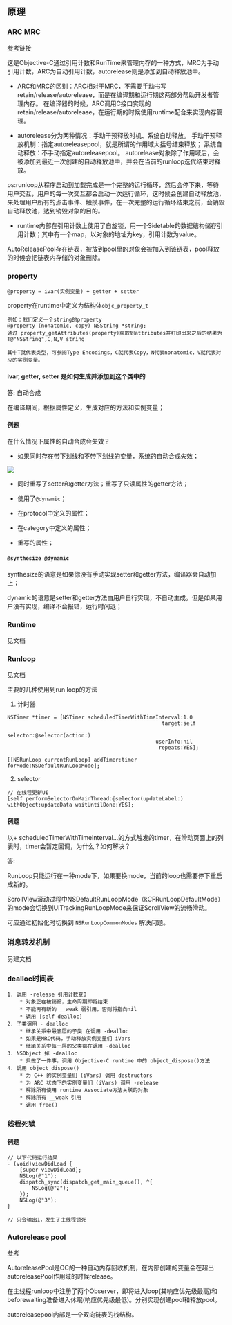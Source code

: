 ## 原理

### ARC MRC

[参考链接](https://www.jianshu.com/p/139ec8f2d95d)

这是Objective-C通过引用计数和RunTime来管理内存的一种方式，MRC为手动引用计数，ARC为自动引用计数，autorelease则是添加到自动释放池中。

- ARC和MRC的区别：ARC相对于MRC，不需要手动书写retain/release/autorelease，而是在编译期和运行期这两部分帮助开发者管理内存。
在编译器的时候，ARC调用C接口实现的retain/release/autorelease，在运行期的时候使用runtime配合来实现内存管理。

- autorelease分为两种情况：手动干预释放时机、系统自动释放。
手动干预释放机制：指定autoreleasepool，就是所谓的作用域大括号结束释放；
系统自动释放：不手动指定autoreleasepool。
autorelease对象除了作用域后，会被添加到最近一次创建的自动释放池中，并会在当前的runloop迭代结束时释放。

ps:runloop从程序启动到加载完成是一个完整的运行循环，然后会停下来，等待用户交互，用户的每一次交互都会启动一次运行循环，这时候会创建自动释放池，来处理用户所有的点击事件、触摸事件，在一次完整的运行循环结束之前，会销毁自动释放池，达到销毁对象的目的。

- runtime内部在引用计数上使用了自旋锁，用一个Sidetable的数据结构储存引用计数；其中有一个map，以对象的地址为key，引用计数为value。

AutoReleasePool存在链表，被放到pool里的对象会被加入到该链表，pool释放的时候会把链表内存储的对象删除。

### property

`@property = ivar(实例变量) + getter + setter`

property在runtime中定义为结构体`objc_property_t`

```
例如：我们定义一个string的property
@property (nonatomic, copy) NSString *string;
通过 property_getAttributes(property)获取到attributes并打印出来之后的结果为T@"NSString",C,N,V_string

其中T就代表类型，可参阅Type Encodings，C就代表Copy，N代表nonatomic，V就代表对应的实例变量。
```

#### ivar, getter, setter 是如何生成并添加到这个类中的

答: 自动合成

在编译期间，根据属性定义，生成对应的方法和实例变量；

#### 例题

在什么情况下属性的自动合成会失效？

- 如果同时存在带下划线和不带下划线的变量，系统的自动合成失效；

![](https://tva1.sinaimg.cn/large/006y8mN6gy1g6vnur94cnj30yg08xta2.jpg)

- 同时重写了setter和getter方法；重写了只读属性的getter方法；

- 使用了`@dynamic`；

- 在protocol中定义的属性；

- 在category中定义的属性；

- 重写的属性；

#### `@synthesize @dynamic`

synthesize的语意是如果你没有手动实现setter和getter方法，编译器会自动加上；

dynamic的语意是setter和getter方法由用户自行实现，不自动生成。但是如果用户没有实现，编译不会报错，运行时闪退；

### Runtime

见文档

### Runloop

见文档

主要的几种使用到run loop的方法

1. 计时器

```
NSTimer *timer = [NSTimer scheduledTimerWithTimeInterval:1.0
                                                  target:self
                                                selector:@selector(action:)
                                                userInfo:nil
                                                 repeats:YES];
                                                 
[[NSRunLoop currentRunLoop] addTimer:timer forMode:NSDefaultRunLoopMode];
```

2. selector

```
// 在线程更新UI
[self performSelectorOnMainThread:@selector(updateLabel:) withObject:updateData waitUntilDone:YES];

```

#### 例题

以+ scheduledTimerWithTimeInterval...的方式触发的timer，在滑动页面上的列表时，timer会暂定回调，为什么？如何解决？

答:

RunLoop只能运行在一种mode下，如果要换mode，当前的loop也需要停下重启成新的。

ScrollView滚动过程中NSDefaultRunLoopMode（kCFRunLoopDefaultMode）的mode会切换到UITrackingRunLoopMode来保证ScrollView的流畅滑动。

可应通过初始化时切换到 `NSRunLoopCommonModes` 解决问题。

### 消息转发机制

另建文档

### dealloc时间表

```
1. 调用 -release 引用计数变0
	* 对象正在被销毁，生命周期即将结束
	* 不能再有新的 __weak 弱引用，否则将指向nil
	* 调用 [self dealloc]
2. 子类调用 - dealloc
	* 继承关系中最底层的子类 在调用 -dealloc
	* 如果是MRC代码，手动释放实例变量们 iVars
	* 继承关系中每一层的父类都在调用 -dealloc
3. NSObject 掉 -dealloc
	* 只做了一件事，调用 Objective-C runtime 中的 object_dispose()方法
4. 调用 object_dispose()
	* 为 C++ 的实例变量们 (iVars) 调用 destructors
	* 为 ARC 状态下的实例变量们 (iVars) 调用 -release
	* 解除所有使用 runtime Associate方法关联的对象
	* 解除所有 __weak 引用
	* 调用 free()

```

### 线程死锁

#### 例题

```
// 以下代码运行结果
- (void)viewDidLoad {
    [super viewDidLoad];
    NSLog(@"1");
    dispatch_sync(dispatch_get_main_queue(), ^{
        NSLog(@"2");
    });
    NSLog(@"3");
}

// 只会输出1，发生了主线程锁死
```

### Autorelease pool

[参考](https://www.jianshu.com/p/50bdd8438857)

AutoreleasePool是OC的一种自动内存回收机制，在内部创建的变量会在超出autoreleasePool作用域的时候release。

在主线程runloop中注册了两个Observer，即将进入loop(其响应优先级最高)和beforewaiting准备进入休眠(响应优先级最低)。分别实现创建pool和释放pool。

autoreleasepool内部是一个双向链表的栈结构。

